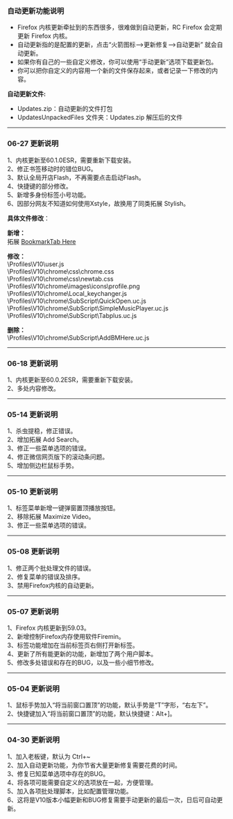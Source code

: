 ### 自动更新功能说明
* Firefox 内核更新牵扯到的东西很多，很难做到自动更新，RC Firefox 会定期更新 Firefox 内核。
* 自动更新指的是配置的更新，点击“火箭图标—>更新修复—>自动更新” 就会自动更新。
* 如果你有自己的一些自定义修改，你可以使用“手动更新”选项下载更新包。
* 你可以把你自定义的内容用一个新的文件保存起来，或者记录一下修改的内容。


**自动更新文件:**
* Updates.zip：自动更新的文件打包
* UpdatesUnpackedFiles 文件夹：Updates.zip 解压后的文件



-------------
### 06-27 更新说明
1、内核更新至60.1.0ESR，需要重新下载安装。\
2、修正书签移动时的错位BUG。  \
3、默认全局开店Flash，不再需要点击启动Flash。\
4、快捷键的部分修改。\
5、新增多身份标签小号功能。\
6、因部分网友不知道如何使用Xstyle，故换用了同类拓展 Stylish。 


**具体文件修改**：

**新增：**\
拓展 [BookmarkTab Here](https://addons.mozilla.org/zh-CN/firefox/addon/bookmark-tab-here/?src=search) 

**修改：**\
\Profiles\V10\user.js \
\Profiles\V10\chrome\css\chrome.css \
\Profiles\V10\chrome\css\newtab.css \
\Profiles\V10\chrome\images\icons\profile.png \
\Profiles\V10\chrome\Local\_keychanger.js \
\Profiles\V10\chrome\SubScript\QuickOpen.uc.js  \
\Profiles\V10\chrome\SubScript\SimpleMusicPlayer.uc.js  \
\Profiles\V10\chrome\SubScript\Tabplus.uc.js  
 
**删除：**\
\Profiles\V10\chrome\SubScript\AddBMHere.uc.js  


-------------
### 06-18 更新说明
1、内核更新至60.0.2ESR，需要重新下载安装。\
2、多处内容修改。

-------------
### 05-14 更新说明
1、杀虫提稳，修正错误。\
2、增加拓展 Add Search。\
3、修正一些菜单选项的错误。\
4、修正微信网页版下的滚动条问题。\
5、增加侧边栏鼠标手势。


-------------
### 05-10 更新说明
1、标签菜单新增一键弹窗置顶播放按钮。\
2、移除拓展 Maximize Video。\
3、修正一些菜单选项的错误。


-------------
### 05-08 更新说明
1、修正两个批处理文件的错误。\
2、修复菜单的错误及排序。\
3、禁用Firefox内核的自动更新。


-------------
### 05-07 更新说明
1、Firefox 内核更新到59.03。\
2、新增控制Firefox内存使用软件Firemin。\
3、标签功能增加在当前标签页右侧打开新标签。\
4、更新了所有能更新的功能，新增加了两个用户脚本。\
5、修改多处错误和存在的BUG，以及一些小细节修改。

-------------
### 05-04 更新说明
1、鼠标手势加入“将当前窗口置顶”的功能，默认手势是“T”字形，“右左下”。\
2、快捷键加入“将当前窗口置顶”的功能，默认快捷键：Alt+]。

-------------
### 04-30 更新说明
1、加入老板键，默认为 Ctrl+~ \
2、加入自动更新功能，为你节省大量更新修复需要花费的时间。 \
3、修复已知菜单选项中存在的BUG。 \
4、将各项可能需要自定义的选项放在一起，方便管理。 \
5、加入各项批处理脚本，比如配置管理功能。 \
6、这将是V10版本小幅更新和BUG修复需要手动更新的最后一次，日后可自动更新。
